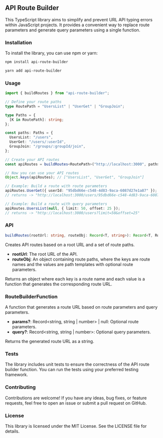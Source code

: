 ## API Route Builder

This TypeScript library aims to simplify and prevent URL API typing errors within JavaScript projects. It provides a convenient way to replace route parameters and generate query parameters using a single function.

### Installation

To install the library, you can use npm or yarn:

```bash
npm install api-route-builder
```

```bash
yarn add api-route-builder
```

### Usage

```typescript
import { buildRoutes } from "api-route-builder";

// Define your route paths
type RoutePath = "UsersList" | "UserGet" | "GroupJoin";

type Paths = {
  [K in RoutePath]: string;
};

const paths: Paths = {
  UsersList: "/users",
  UserGet: "/users/:userId",
  GroupJoin: "/groups/:groupId/join",
};

// Create your API routes
const apiRoutes = buildRoutes<RoutePath>("http://localhost:3000", paths);

// Now you can use your API routes
Object.keys(apiRoutes); // ["UsersList", "UserGet", "GroupJoin"]

// Example: Build a route with route parameters
apiRoutes.UserGet({ userId: "95dbd66e-c548-4d83-9aca-6087d27e1a87" });
// returns -> "http://localhost:3000/users/95dbd66e-c548-4d83-9aca-6087d27e1a87"

// Example: Build a route with query parameters
apiRoutes.UsersList(null, { limit: 50, offset: 25 });
// returns -> "http://localhost:3000/users?limit=50&offset=25"
```

### API

```typescript
buildRoutes(rootUrl: string, routeObj: Record<T, string>): Record<T, RouteBuilderFunction>
```

Creates API routes based on a root URL and a set of route paths.

- **rootUrl**: The root URL of the API.
- **routeObj**: An object containing route paths, where the keys are route names and the values are path templates with optional route parameters.

Returns an object where each key is a route name and each value is a function that generates the corresponding route URL.

### RouteBuilderFunction

A function that generates a route URL based on route parameters and query parameters.

- **params?**: Record<string, string | number> | null: Optional route parameters.
- **query?**: Record<string, string | number>: Optional query parameters.

Returns the generated route URL as a string.

### Tests

The library includes unit tests to ensure the correctness of the API route builder function. You can run the tests using your preferred testing framework.

### Contributing

Contributions are welcome! If you have any ideas, bug fixes, or feature requests, feel free to open an issue or submit a pull request on GitHub.

### License

This library is licensed under the MIT License. See the LICENSE file for details.
